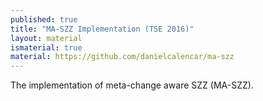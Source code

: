 ```yaml
---
published: true
title: "MA-SZZ Implementation (TSE 2016)"
layout: material
ismaterial: true
material: https://github.com/danielcalencar/ma-szz 
---   
```


The implementation of meta-change aware SZZ (MA-SZZ).
